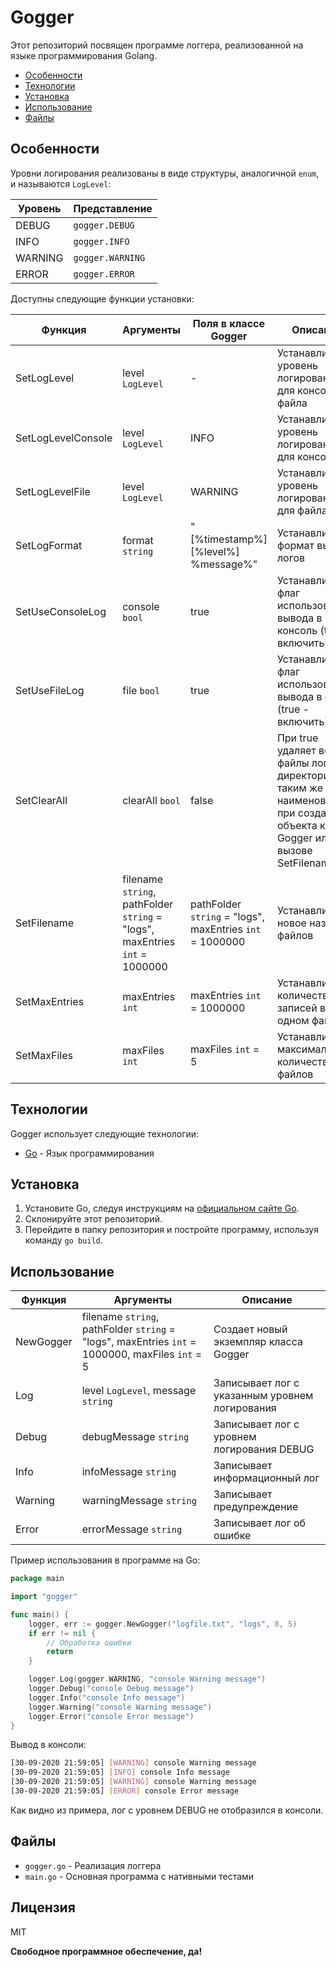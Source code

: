 # Gogger

Этот репозиторий посвящен программе логгера, реализованной на языке программирования Golang.

- [Особенности](#Особенности)
- [Технологии](#Технологии)
- [Установка](#Установка)
- [Использование](#Использование)
- [Файлы](#Файлы)

## Особенности

Уровни логирования реализованы в виде структуры, аналогичной `enum`, и называются `LogLevel`:

| Уровень   | Представление               |
| --------- | --------------------------- |
| DEBUG     | `gogger.DEBUG`     |
| INFO      | `gogger.INFO`      |
| WARNING   | `gogger.WARNING`   |
| ERROR     | `gogger.ERROR`     |

Доступны следующие функции установки:

| Функция               | Аргументы                    | Поля в классе Gogger         | Описание                                      |
| --------------------- | ---------------------------- | ---------------------------- | --------------------------------------------- |
| SetLogLevel           | level `LogLevel`             | -                            | Устанавливает уровень логирования для консоли и файла |
| SetLogLevelConsole    | level `LogLevel`             | INFO                         | Устанавливает уровень логирования для консоли   |
| SetLogLevelFile       | level `LogLevel`             | WARNING                      | Устанавливает уровень логирования для файла     |
| SetLogFormat          | format `string`              | "[%timestamp%] [%level%] %message%" | Устанавливает формат вывода логов           |
| SetUseConsoleLog      | console `bool`               | true                         | Устанавливает флаг использования вывода в консоль (true - включить) |
| SetUseFileLog         | file `bool`                  | true                         | Устанавливает флаг использования вывода в файлы (true - включить) |
| SetClearAll           | clearAll `bool`              | false                        | При true удаляет все файлы логов в директории с таким же наименованием при создании объекта класса Gogger или при вызове SetFilename |
| SetFilename           | filename `string`, pathFolder `string` = "logs", maxEntries `int` = 1000000 | pathFolder `string` = "logs", maxEntries `int` = 1000000 | Устанавливает новое название файлов        |
| SetMaxEntries         | maxEntries `int`              | maxEntries `int` = 1000000    | Устанавливает количество записей в одном файле |
| SetMaxFiles           | maxFiles `int`                | maxFiles `int` = 5            | Устанавливает максимальное количество файлов |

## Технологии

Gogger использует следующие технологии:

- [Go](https://golang.org/) - Язык программирования

## Установка

1. Установите Go, следуя инструкциям на [официальном сайте Go](https://golang.org/doc/install).
2. Склонируйте этот репозиторий.
3. Перейдите в папку репозитория и постройте программу, используя команду `go build`.

## Использование

| Функция              | Аргументы                    | Описание                                      |
| --------------------- | ---------------------------- | --------------------------------------------- |
| NewGogger            | filename `string`, pathFolder `string` = "logs", maxEntries `int` = 1000000, maxFiles `int` = 5 | Создает новый экземпляр класса Gogger    |
| Log                  | level `LogLevel`, message `string` | Записывает лог с указанным уровнем логирования |
| Debug                | debugMessage `string`         | Записывает лог с уровнем логирования DEBUG      |
| Info                 | infoMessage `string`          | Записывает информационный лог                   |
| Warning              | warningMessage `string`       | Записывает предупреждение                      |
| Error                | errorMessage `string`         | Записывает лог об ошибке                        |

Пример использования в программе на Go:

```go
package main

import "gogger"

func main() {
    logger, err := gogger.NewGogger("logfile.txt", "logs", 8, 5)
    if err != nil {
        // Обработка ошибки
        return
    }

    logger.Log(gogger.WARNING, "console Warning message")
    logger.Debug("console Debug message")
    logger.Info("console Info message")
    logger.Warning("console Warning message")
    logger.Error("console Error message")
}
```

Вывод в консоли:

```sh
[30-09-2020 21:59:05] [WARNING] console Warning message
[30-09-2020 21:59:05] [INFO] console Info message
[30-09-2020 21:59:05] [WARNING] console Warning message
[30-09-2020 21:59:05] [ERROR] console Error message
```

Как видно из примера, лог с уровнем DEBUG не отобразился в консоли.

## Файлы

- `gogger.go` - Реализация логгера
- `main.go` - Основная программа с нативными тестами

## Лицензия

MIT

**Свободное программное обеспечение, да!**